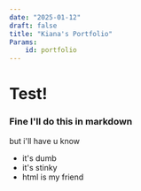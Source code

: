 ```yaml
---
date: "2025-01-12"
draft: false
title: "Kiana's Portfolio"
Params:
    id: portfolio
---
```


# Test!

### Fine I'll do this in markdown

but i'll have u know
- it's dumb
- it's stinky
- html is my friend
